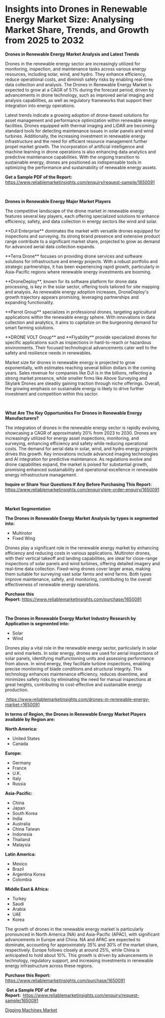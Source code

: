 <p><h1>Insights into Drones in Renewable Energy Market Size: Analysing Market Share, Trends, and Growth from 2025 to 2032</h1></p><p><strong>Drones in Renewable Energy Market Analysis and Latest Trends</strong></p>
<p><p>Drones in the renewable energy sector are increasingly utilized for monitoring, inspection, and maintenance tasks across various energy resources, including solar, wind, and hydro. They enhance efficiency, reduce operational costs, and diminish safety risks by enabling real-time data collection and analysis. The Drones in Renewable Energy Market is expected to grow at a CAGR of 5.1% during the forecast period, driven by advancements in drone technology, such as improved aerial imaging and analysis capabilities, as well as regulatory frameworks that support their integration into energy operations.</p><p>Latest trends indicate a growing adoption of drone-based solutions for asset management and performance optimization within renewable energy facilities. Drones equipped with thermal imaging and LiDAR are becoming standard tools for detecting maintenance issues in solar panels and wind turbines. Additionally, the increasing investment in renewable energy infrastructure and the need for efficient resource management further propel market growth. The incorporation of artificial intelligence and machine learning in drone operations is also enhancing data analytics and predictive maintenance capabilities. With the ongoing transition to sustainable energy, drones are positioned as indispensable tools in optimizing the performance and sustainability of renewable energy assets.</p></p>
<p><strong>Get a Sample PDF of the Report:&nbsp;</strong> <a href="https://www.reliablemarketinsights.com/enquiry/request-sample/1650091?utm_campaign=2118&utm_medium=2&utm_source=Github&utm_content=ia&utm_term=17022025&utm_id=drones-in-renewable-energy">https://www.reliablemarketinsights.com/enquiry/request-sample/1650091</a></p>
<p>&nbsp;</p>
<p><strong>Drones in Renewable Energy Major Market Players</strong></p>
<p><p>The competitive landscape of the drone market in renewable energy features several key players, each offering specialized solutions to enhance efficiency, safety, and data collection in energy sectors like wind and solar.</p><p>**DJI Enterprise** dominates the market with versatile drones equipped for inspections and surveying. Its strong brand presence and extensive product range contribute to a significant market share, projected to grow as demand for advanced aerial data collection expands.</p><p>**Terra Drone** focuses on providing drone services and software solutions for infrastructure and energy projects. With a robust portfolio and strategic partnerships, it has been experiencing rapid growth, particularly in Asia-Pacific regions where renewable energy investments are booming.</p><p>**DroneDeploy**, known for its software platform for drone data processing, is key in the solar sector, offering tools tailored for site mapping and analysis. As renewable energy adoption increases, DroneDeploy's growth trajectory appears promising, leveraging partnerships and expanding functionality.</p><p>**Parrot Group** specializes in professional drones, targeting agricultural applications within the renewable energy sphere. With innovations in data collection and analytics, it aims to capitalize on the burgeoning demand for smart farming solutions.</p><p>**DRONE VOLT Group** and **Flyability** provide specialized drones for specific applications such as inspections in hard-to-reach or hazardous environments. Their focused technological advancements cater well to the safety and resilience needs in renewables.</p><p>Market size for drones in renewable energy is projected to grow exponentially, with estimates reaching several billion dollars in the coming years. Sales revenue for companies like DJI is in the billions, reflecting a strong market presence, while smaller firms like Above Surveying and Skylark Drones are steadily gaining traction through niche offerings. Overall, the growing emphasis on sustainable energy is likely to drive further investment and competition within this sector.</p></p>
<p>&nbsp;</p>
<p><strong>What Are The Key Opportunities For Drones in Renewable Energy Manufacturers?</strong></p>
<p><p>The integration of drones in the renewable energy sector is rapidly evolving, showcasing a CAGR of approximately 20% from 2023 to 2030. Drones are increasingly utilized for energy asset inspections, monitoring, and surveying, enhancing efficiency and safety while reducing operational costs. The demand for aerial data in solar, wind, and hydro energy projects drives this growth. Key innovations include advanced imaging technologies and AI integration for predictive maintenance. As regulations evolve and drone capabilities expand, the market is poised for substantial growth, promising enhanced sustainability and operational excellence in renewable energy infrastructure management.</p></p>
<p><strong>Inquire or Share Your Questions If Any Before Purchasing This Report:</strong> <a href="https://www.reliablemarketinsights.com/enquiry/pre-order-enquiry/1650091?utm_campaign=2118&utm_medium=2&utm_source=Github&utm_content=ia&utm_term=17022025&utm_id=drones-in-renewable-energy">https://www.reliablemarketinsights.com/enquiry/pre-order-enquiry/1650091</a></p>
<p>&nbsp;</p>
<p><strong>Market Segmentation</strong></p>
<p><strong>The Drones in Renewable Energy Market Analysis by types is segmented into:</strong></p>
<p><ul><li>Multirotor</li><li>Fixed Wing</li></ul></p>
<p><p>Drones play a significant role in the renewable energy market by enhancing efficiency and reducing costs in various applications. Multirotor drones, with their vertical takeoff and landing capabilities, are ideal for close-range inspections of solar panels and wind turbines, offering detailed imagery and real-time data collection. Fixed-wing drones cover larger areas, making them suitable for surveying vast solar farms and wind farms. Both types improve maintenance, safety, and monitoring, contributing to the overall effectiveness of renewable energy operations.</p></p>
<p><strong>Purchase this Report:&nbsp;</strong><a href="https://www.reliablemarketinsights.com/purchase/1650091?utm_campaign=2118&utm_medium=2&utm_source=Github&utm_content=ia&utm_term=17022025&utm_id=drones-in-renewable-energy">https://www.reliablemarketinsights.com/purchase/1650091</a></p>
<p>&nbsp;</p>
<p><strong>The Drones in Renewable Energy Market Industry Research by Application is segmented into:</strong></p>
<p><ul><li>Solar</li><li>Wind</li></ul></p>
<p><p>Drones play a vital role in the renewable energy sector, particularly in solar and wind markets. In solar energy, drones are used for aerial inspections of solar panels, identifying malfunctioning units and assessing performance from above. In wind energy, they facilitate turbine inspections, enabling precise monitoring of blade conditions and structural integrity. This technology enhances maintenance efficiency, reduces downtime, and minimizes safety risks by eliminating the need for manual inspections at great heights, contributing to cost-effective and sustainable energy production.</p></p>
<p><a href="https://www.reliablemarketinsights.com/drones-in-renewable-energy-market-r1650091?utm_campaign=2118&utm_medium=2&utm_source=Github&utm_content=ia&utm_term=17022025&utm_id=drones-in-renewable-energy">&nbsp;https://www.reliablemarketinsights.com/drones-in-renewable-energy-market-r1650091</a></p>
<p><strong>In terms of Region, the Drones in Renewable Energy Market Players available by Region are:</strong></p>
<p>
    <p> <strong> North America: </strong>
        <ul>
            <li>United States</li>
            <li>Canada</li>
        </ul>
        </p> 
    <p> <strong> Europe: </strong>
        <ul>
            <li>Germany</li>
            <li>France</li>
            <li>U.K.</li>
            <li>Italy</li>
            <li>Russia</li>
        </ul>
        </p> 
    <p> <strong> Asia-Pacific: </strong>
        <ul>
            <li>China</li>
            <li>Japan</li>
            <li>South Korea</li>
            <li>India</li>
            <li>Australia</li>
            <li>China Taiwan</li>
            <li>Indonesia</li>
            <li>Thailand</li>
            <li>Malaysia</li>
        </ul>
        </p> 
    <p> <strong> Latin America: </strong>
        <ul>
            <li>Mexico</li>
            <li>Brazil</li>
            <li>Argentina Korea</li>
            <li>Colombia</li>
        </ul>
        </p> 
    <p> <strong> Middle East & Africa: </strong>
        <ul>
            <li>Turkey</li>
            <li>Saudi</li>
            <li>Arabia</li>
            <li>UAE</li>
            <li>Korea</li>
        </ul>
    </p>
    </p>
<p><p>The growth of drones in the renewable energy market is particularly pronounced in North America (NA) and Asia-Pacific (APAC), with significant advancements in Europe and China. NA and APAC are expected to dominate, accounting for approximately 35% and 30% of the market share, respectively. Europe follows closely at around 25%, while China is anticipated to hold about 10%. This growth is driven by advancements in technology, regulatory support, and increasing investments in renewable energy infrastructure across these regions.</p></p>
<p><strong>Purchase this Report: </strong><a href="https://www.reliablemarketinsights.com/purchase/1650091?utm_campaign=2118&utm_medium=2&utm_source=Github&utm_content=ia&utm_term=17022025&utm_id=drones-in-renewable-energy">https://www.reliablemarketinsights.com/purchase/1650091</a></p>
<p>&nbsp;<strong>Get a Sample PDF of the Report:&nbsp;&nbsp;</strong><a href="https://www.reliablemarketinsights.com/enquiry/request-sample/1650091?utm_campaign=2118&utm_medium=2&utm_source=Github&utm_content=ia&utm_term=17022025&utm_id=drones-in-renewable-energy">https://www.reliablemarketinsights.com/enquiry/request-sample/1650091</a></p>
<p><strong></strong></p>
<p><p><a href="https://github.com/sca704osol/Market-Research-Report-List-1/blob/main/digging-machines-market.md?utm_campaign=2118&utm_medium=2&utm_source=Github&utm_content=ia&utm_term=17022025&utm_id=drones-in-renewable-energy">Digging Machines Market</a></p></p>